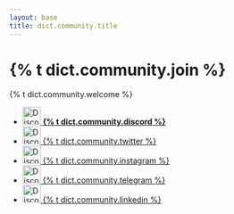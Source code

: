 ```yaml
---
layout: base
title: dict.community.title
---
```


# {% t dict.community.join %}

{% t dict.community.welcome %}

<ul class="list-unstyled community">
  <li>
    <a href="https://discord.gg/H5vZkNnXCu">
      <img alt="Discord" src="{{ site.url }}/assets/images/social_discord.svg" width="32">
      <b>{% t dict.community.discord %}</b>
    </a>
  </li>
  <li>
    <a href="https://x.com/pactuschain/">
      <img alt="Discord" src="{{ site.url }}/assets/images/social_twitter.svg" width="32">
      {% t dict.community.twitter %}
    </a>
  </li>
  <li>
    <a href="https://instagram.com/pactus.blockchain/">
      <img alt="Discord" src="{{ site.url }}/assets/images/social_instagram.svg" width="32">
      {% t dict.community.instagram %}
    </a>
  </li>
  <li>
    <a href="https://t.me/pactusblockchain">
      <img alt="Discord" src="{{ site.url }}/assets/images/social_telegram.svg" width="32">
      {% t dict.community.telegram %}
    </a>
  </li>
  <li>
    <a href="https://linkedin.com/company/pactus-blockchain">
      <img alt="Discord" src="{{ site.url }}/assets/images/social_linkedin.svg" width="32">
      {% t dict.community.linkedin %}
    </a>
  </li>
</ul>
